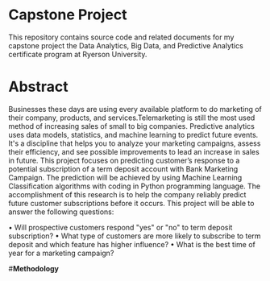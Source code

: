 # **Capstone Project**

This repository contains source code and related documents for my capstone project the Data Analytics, Big Data, and Predictive Analytics certificate program at Ryerson University.

# **Abstract**

Businesses these days are using every available platform to do marketing of their company, products, and services.Telemarketing is still the most used method of increasing sales of small to big companies. Predictive analytics uses data models, statistics, and machine learning to predict future events. It's a discipline that helps you to analyze your marketing campaigns, assess their efficiency, and see possible improvements to lead an increase in sales in future. This project focuses on predicting customer’s response to a potential subscription of a term deposit account with Bank Marketing Campaign. The prediction will be achieved by using Machine Learning Classification algorithms with coding in Python programming language. The accomplishment of this research is to help the company reliably predict future customer subscriptions before it occurs. This project will be able to answer the following questions:

•	Will prospective customers respond "yes" or "no" to term deposit subscription?
•	What type of customers are more likely to subscribe to term deposit and which feature has higher influence?
•	What is the best time of year for a marketing campaign?

#**Methodology**	
    



